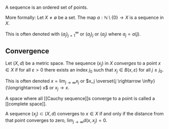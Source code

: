 A sequence is an ordered set of points.

More formally:
Let $X \neq \emptyset$ be a set.
The map $a : \mathbb{N} \setminus \{0\} \rightarrow X$ is a sequence in $X$.

This is often denoted with
$(a_j)_{j=1}^{\infty}$ or $(a_j)_j$ or $(a_j)$ where $a_j = a(j)$.

## Convergence

Let $(X, d)$ be a metric space.
The sequence $(x_j)$ in $X$ _converges_ to a point $x \in X$
if for all $\varepsilon > 0$ there exists an index $j_0$
such that $x_j \in B(x, \varepsilon)$ for all $j \geq j_0$.

This is often denoted $x = \lim_{j \rightarrow \infty} x_j$
or $x_j \overset{j \rightarrow \infty}{\longrightarrow} x$ or $x_j \longrightarrow x$.

A space where all [[Cauchy sequence]]s converge to a point
is called a [[complete space]].

A sequence $(x_j) \subset (X, d)$ converges to $x \in X$
if and only if the distance from that point converges to zero,
$\lim_{j \rightarrow \infty} d(x, x_j) = 0$.

